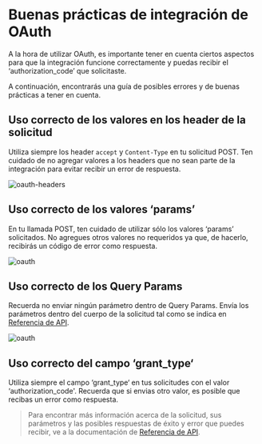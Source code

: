 # Buenas prácticas de integración de OAuth

A la hora de utilizar OAuth, es importante tener en cuenta ciertos aspectos para que la integración funcione correctamente y puedas recibir el ‘authorization_code’ que solicitaste.

A continuación, encontrarás una guía de posibles errores y de buenas prácticas a tener en cuenta. 

## Uso correcto de los valores en los header de la solicitud

Utiliza siempre los header `accept` y `Content-Type` en tu solicitud POST. Ten cuidado de no agregar valores a los headers que no sean parte de la integración para evitar recibir un error de respuesta.

![oauth-headers](/images/oauth/oauth_header)

## Uso correcto de los valores ‘params’

En tu llamada POST, ten cuidado de utilizar sólo los valores ‘params’ solicitados. No agregues otros valores no requeridos ya que, de hacerlo, recibirás un código de error como respuesta.

![oauth](/images/oauth/oauth-1)


## Uso correcto de los Query Params

Recuerda no enviar ningún parámetro dentro de Query Params. Envía los parámetros dentro del cuerpo de la solicitud tal como se indica en [Referencia de API](/developers/es/reference/oauth/_oauth_token/post).

![oauth](/images/oauth/oauth_queryparams)

## Uso correcto del campo ‘grant_type‘

Utiliza siempre el campo ‘grant_type‘ en tus solicitudes con el valor ‘authorization_code'. Recuerda que si envias otro valor, es posible que recibas un error como respuesta.



> Para encontrar más información acerca de la solicitud, sus parámetros y las posibles respuestas de éxito y error que puedes recibir, ve a la documentación de [Referencia de API](/developers/es/reference/oauth/_oauth_token/post).


